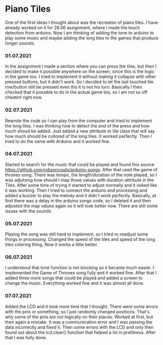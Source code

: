 # Piano Tiles

One of the first ideas I thought about was the recreaton of piano tiles. I have already worked on it for 28.06 assignment, where I made the touch detection from arduino. Now I am 
thinking of adding the tone to arduino to play some music and maybe adding the long tiles to the games that produce longer sounds.

### 01.07.2021

In the assignment I made a section where you can press the tiles, but then I decided to make it possible anywhere on the screen, since this is the logic in the game too. I tried to implement it without making it collapse with other pressed buttons, but it didn't work. So I decided to let the last touched tile row/button still be pressed even tho it is not his turn. Basically I then checked that it possible to do in the actual game too, so I am not so off cheatinf right now.

### 02.07.2021

Rewrote the code so I can play from the computer and tried to implement the long tiles. I was thinking how to detect the end of the press and how much shoud be added. Just added a new attribute to tile class that will say how much should be collored of the long tiles. It worked perfectly. Then I tried to do the same with Arduino and it worked fine.

### 04.07.2021

Started to search for the music that could be played and found this source https://github.com/robsoncouto/arduino-songs. After that used the game of thrones song. There was tempo, the length/duration of the note played, so I was adjutsing how should I map those values with duration attribute in the Tiles. After some time of trying it started to adjust normally and it ooked like it was working. Then I tried to connect the arduino and processing and added a buzzer to play the melody and it didn't work perfectly. Basically, at first there was a delay in the arduino songs code, so I deleted it and then adjusted the map values again so it will look better now. There are still some issues with the sounds.

### 05.07.2021

Playing the song was still hard to implement, so I tried ro readjust some things in processing. Changed the speed of the tiles and speed of the long tiles coloring thing. Now it works a little better. 

### 06.07.2021

I understood that tone function is not blocking so it became much easier. I implemented the Game of Thrones song fully and it worked fine. After that I added three more songs that could be played and added a screen to change the music. Everything worked fine and it was almost all done.

### 07.07.2021

Added the LCD and it took more time that I thought. There were some errors with the pins or something, so I just randomly changed positions. That's why some of the pins are not logically on their places. Worked at first, but then again a mistake. It was a communication error and I was passing the data incorrectly and fixed it. Then some errors with the LCD and only then found out about the lcd.clear() function that helped a lot in prettiness. After that I was fully done.
